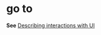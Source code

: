 # go to

**See** [Describing interactions with UI](~/procedures-instructions/describing-interactions-with-ui.md)
